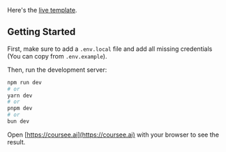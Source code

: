 Here's the [live template](https://coursee-template-1.vercel.app).

## Getting Started

First, make sure to add a `.env.local` file and add all missing credentials (You can copy from `.env.example`).

Then, run the development server:

```bash
npm run dev
# or
yarn dev
# or
pnpm dev
# or
bun dev
```

Open [https://coursee.ai](https://coursee.ai) with your browser to see the result.
